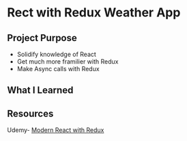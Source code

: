 # Rect with Redux Weather App

## Project Purpose
- Solidify knowledge of React
- Get much more framilier with Redux
- Make Async calls with Redux

## What I Learned

## Resources
Udemy- [Modern React with Redux](https://www.udemy.com/react-redux/learn/v4/overview)
